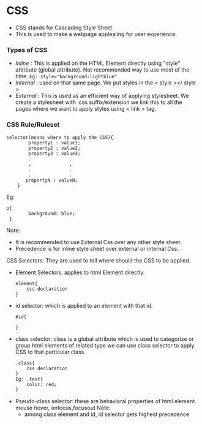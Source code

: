 # CSS
- CSS stands for Cascading Style Sheet.
- This is used to make a webpage applealing for user experience.

### Types of CSS
- _Inline_ : This is applied on the HTML Element directly using "style" attribute (global attribute). Not recommended way to use most of the time.
    `Eg: style="background:lightblue"`
- _Internal_ : used on that same page. We put styles in the < style ></ style >
- _External_ : This is used as an efficient way of applying stylesheet. We create a stylesheet with .css suffix/extension
              we link this to all the pages where we want to apply styles using < link > tag.

### CSS Rule/Ruleset

```
selector(means where to apply the CSS){
        property1 : value1;
        property2 : value2;
        property3 : value3;
        .              .
        .              .
        .              .
        .              .
       propertyN : valueN;
    }
```

Eg: 
```
p{
        background: blue;
 }
```

Note:
- It is recommended to use External Css over any other style sheet.
- Precedence is for inline style sheet over external or internal Css.

CSS Selectors: They are used to tell where should the CSS to be applied.
- Element Selectors: applies to html Element directly.
    ```
    element{
        css declaration
    }
    ```
- id selector: which is applied to an element with that id.
    ```
    #id{

    }
    ```
- class selector: class is a global attribute which is used to categorize or group html elements of related type
    we can use class selector to apply CSS to that particular class.
    ```
    .class{
        css declaration
    }
    Eg: .text{
        color: red;
    }
    ```
- Pseudo-class selector: these are behavioral properties of html element. mouse hover, onfocus,focusout
    Note:
    - among class element and id, id selector gets highest precedence 